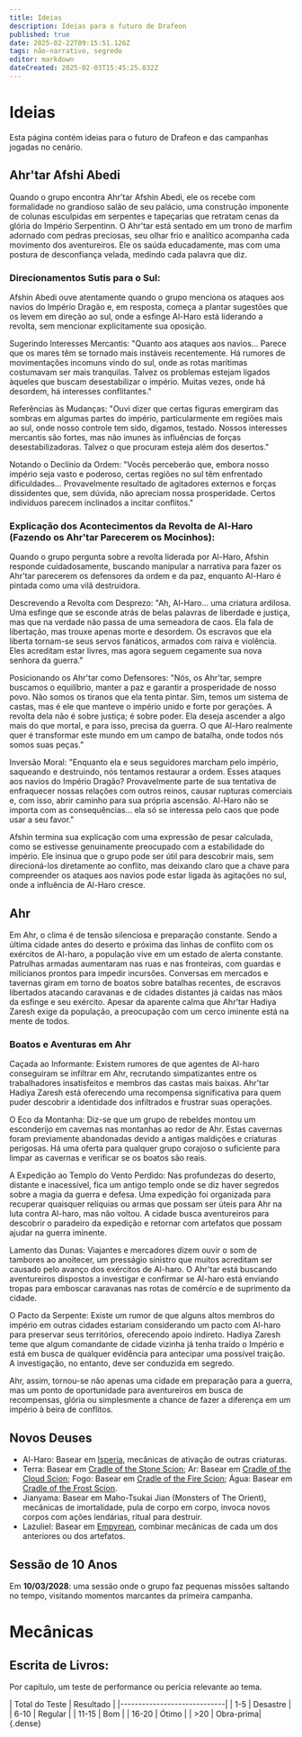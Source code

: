 ```yaml
---
title: Ideias
description: Ideias para o futuro de Drafeon
published: true
date: 2025-02-22T09:15:51.126Z
tags: não-narrativo, segredo
editor: markdown
dateCreated: 2025-02-03T15:45:25.832Z
---
```


# Ideias
Esta página contém ideias para o futuro de Drafeon e das campanhas jogadas no cenário.

## Ahr'tar Afshi Abedi

Quando o grupo encontra Ahr'tar Afshin Abedi, ele os recebe com formalidade no grandioso salão de seu palácio, uma construção imponente de colunas esculpidas em serpentes e tapeçarias que retratam cenas da glória do Império Serpentinn. O Ahr'tar está sentado em um trono de marfim adornado com pedras preciosas, seu olhar frio e analítico acompanha cada movimento dos aventureiros. Ele os saúda educadamente, mas com uma postura de desconfiança velada, medindo cada palavra que diz.
### Direcionamentos Sutis para o Sul:

Afshin Abedi ouve atentamente quando o grupo menciona os ataques aos navios do Império Dragão e, em resposta, começa a plantar sugestões que os levem em direção ao sul, onde a esfinge Al-Haro está liderando a revolta, sem mencionar explicitamente sua oposição.

Sugerindo Interesses Mercantis: "Quanto aos ataques aos navios... Parece que os mares têm se tornado mais instáveis recentemente. Há rumores de movimentações incomuns vindo do sul, onde as rotas marítimas costumavam ser mais tranquilas. Talvez os problemas estejam ligados àqueles que buscam desestabilizar o império. Muitas vezes, onde há desordem, há interesses conflitantes."

Referências às Mudanças: "Ouvi dizer que certas figuras emergiram das sombras em algumas partes do império, particularmente em regiões mais ao sul, onde nosso controle tem sido, digamos, testado. Nossos interesses mercantis são fortes, mas não imunes às influências de forças desestabilizadoras. Talvez o que procuram esteja além dos desertos."

Notando o Declínio da Ordem: "Vocês perceberão que, embora nosso império seja vasto e poderoso, certas regiões no sul têm enfrentado dificuldades... Provavelmente resultado de agitadores externos e forças dissidentes que, sem dúvida, não apreciam nossa prosperidade. Certos indivíduos parecem inclinados a incitar conflitos."

### Explicação dos Acontecimentos da Revolta de Al-Haro (Fazendo os Ahr'tar Parecerem os Mocinhos):

Quando o grupo pergunta sobre a revolta liderada por Al-Haro, Afshin responde cuidadosamente, buscando manipular a narrativa para fazer os Ahr'tar parecerem os defensores da ordem e da paz, enquanto Al-Haro é pintada como uma vilã destruidora.

Descrevendo a Revolta com Desprezo: "Ah, Al-Haro... uma criatura ardilosa. Uma esfinge que se esconde atrás de belas palavras de liberdade e justiça, mas que na verdade não passa de uma semeadora de caos. Ela fala de libertação, mas trouxe apenas morte e desordem. Os escravos que ela liberta tornam-se seus servos fanáticos, armados com raiva e violência. Eles acreditam estar livres, mas agora seguem cegamente sua nova senhora da guerra."

Posicionando os Ahr'tar como Defensores: "Nós, os Ahr'tar, sempre buscamos o equilíbrio, manter a paz e garantir a prosperidade de nosso povo. Não somos os tiranos que ela tenta pintar. Sim, temos um sistema de castas, mas é ele que manteve o império unido e forte por gerações. A revolta dela não é sobre justiça; é sobre poder. Ela deseja ascender a algo mais do que mortal, e para isso, precisa da guerra. O que Al-Haro realmente quer é transformar este mundo em um campo de batalha, onde todos nós somos suas peças."

Inversão Moral: "Enquanto ela e seus seguidores marcham pelo império, saqueando e destruindo, nós tentamos restaurar a ordem. Esses ataques aos navios do Império Dragão? Provavelmente parte de sua tentativa de enfraquecer nossas relações com outros reinos, causar rupturas comerciais e, com isso, abrir caminho para sua própria ascensão. Al-Haro não se importa com as consequências... ela só se interessa pelo caos que pode usar a seu favor."

Afshin termina sua explicação com uma expressão de pesar calculada, como se estivesse genuinamente preocupado com a estabilidade do império. Ele insinua que o grupo pode ser útil para descobrir mais, sem direcioná-los diretamente ao conflito, mas deixando claro que a chave para compreender os ataques aos navios pode estar ligada às agitações no sul, onde a influência de Al-Haro cresce.

## Ahr

Em Ahr, o clima é de tensão silenciosa e preparação constante. Sendo a última cidade antes do deserto e próxima das linhas de conflito com os exércitos de Al-haro, a população vive em um estado de alerta constante. Patrulhas armadas aumentaram nas ruas e nas fronteiras, com guardas e milicianos prontos para impedir incursões. Conversas em mercados e tavernas giram em torno de boatos sobre batalhas recentes, de escravos libertados atacando caravanas e de cidades distantes já caídas nas mãos da esfinge e seu exército. Apesar da aparente calma que Ahr'tar Hadiya Zaresh exige da população, a preocupação com um cerco iminente está na mente de todos.

### Boatos e Aventuras em Ahr

Caçada ao Informante: Existem rumores de que agentes de Al-haro conseguiram se infiltrar em Ahr, recrutando simpatizantes entre os trabalhadores insatisfeitos e membros das castas mais baixas. Ahr'tar Hadiya Zaresh está oferecendo uma recompensa significativa para quem puder descobrir a identidade dos infiltrados e frustrar suas operações.

O Eco da Montanha: Diz-se que um grupo de rebeldes montou um esconderijo em cavernas nas montanhas ao redor de Ahr. Estas cavernas foram previamente abandonadas devido a antigas maldições e criaturas perigosas. Há uma oferta para qualquer grupo corajoso o suficiente para limpar as cavernas e verificar se os boatos são reais.

A Expedição ao Templo do Vento Perdido: Nas profundezas do deserto, distante e inacessível, fica um antigo templo onde se diz haver segredos sobre a magia da guerra e defesa. Uma expedição foi organizada para recuperar quaisquer relíquias ou armas que possam ser úteis para Ahr na luta contra Al-haro, mas não voltou. A cidade busca aventureiros para descobrir o paradeiro da expedição e retornar com artefatos que possam ajudar na guerra iminente.

Lamento das Dunas: Viajantes e mercadores dizem ouvir o som de tambores ao anoitecer, um presságio sinistro que muitos acreditam ser causado pelo avanço dos exércitos de Al-haro. O Ahr'tar está buscando aventureiros dispostos a investigar e confirmar se Al-haro está enviando tropas para emboscar caravanas nas rotas de comércio e de suprimento da cidade.

O Pacto da Serpente: Existe um rumor de que alguns altos membros do império em outras cidades estariam considerando um pacto com Al-haro para preservar seus territórios, oferecendo apoio indireto. Hadiya Zaresh teme que algum comandante de cidade vizinha já tenha traído o Império e está em busca de qualquer evidência para antecipar uma possível traição. A investigação, no entanto, deve ser conduzida em segredo.

Ahr, assim, tornou-se não apenas uma cidade em preparação para a guerra, mas um ponto de oportunidade para aventureiros em busca de recompensas, glória ou simplesmente a chance de fazer a diferença em um império à beira de conflitos.

## Novos Deuses

- Al-Haro: Basear em [Isperia](https://5e.tools/bestiary.html#isperia_ggr), mecânicas de ativação de outras criaturas.
- Terra: Basear em [Cradle of the Stone Scion](https://5e.tools/bestiary.html#cradle%20of%20the%20stone%20scion_bgg); Ar: Basear em [Cradle of the Cloud Scion](https://5e.tools/bestiary.html#cradle%20of%20the%20cloud%20scion_bgg); Fogo: Basear em [Cradle of the Fire Scion](https://5e.tools/bestiary.html#cradle%20of%20the%20fire%20scion_bgg); Água: Basear em [Cradle of the Frost Scion](https://5e.tools/bestiary.html#cradle%20of%20the%20frost%20scion_bgg).
- Jianyama: Basear em Maho-Tsukai Jian (Monsters of The Orient), mecânicas de imortalidade, pula de corpo em corpo, invoca novos corpos com ações lendárias, ritual para destruir.
- Lazuliel: Basear em [Empyrean](https://5e.tools/bestiary.html#empyrean_xmm), combinar mecânicas de cada um dos anteriores ou dos artefatos.

## Sessão de 10 Anos
Em **10/03/2028**: uma sessão onde o grupo faz pequenas missões saltando no tempo, visitando momentos marcantes da primeira campanha.

# Mecânicas

## Escrita de Livros:
Por capítulo, um teste de performance ou perícia relevante ao tema.

| Total do Teste | Resultado |
|-----------------------------|
| 1-5            | Desastre  |
| 6-10           | Regular   |
| 11-15          | Bom       |
| 16-20          | Ótimo     |
| >20            | Obra-prima|
{.dense}